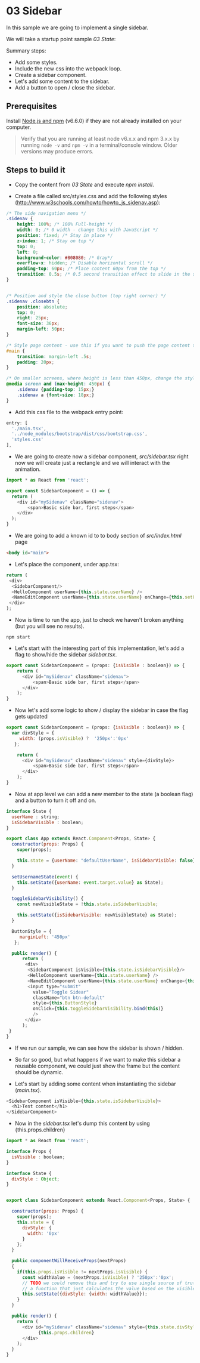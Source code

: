 # 03 Sidebar

In this sample we are going to implement a single sidebar.

We will take a startup point sample _03 State_:

Summary steps:

- Add some styles.
- Include the new css into the webpack loop.
- Create a sidebar component.
- Let's add some content to the sidebar.
- Add a button to open / close the sidebar.


## Prerequisites

Install [Node.js and npm](https://nodejs.org/en/) (v6.6.0) if they are not already installed on your computer.

> Verify that you are running at least node v6.x.x and npm 3.x.x by running `node -v` and `npm -v` in a terminal/console window. Older versions may produce errors.

## Steps to build it

- Copy the content from _03 State_ and execute _npm install_.

- Create a file called src/styles.css and add the following styles (http://www.w3schools.com/howto/howto_js_sidenav.asp):

```css
/* The side navigation menu */
.sidenav {
    height: 100%; /* 100% Full-height */
    width: 0; /* 0 width - change this with JavaScript */
    position: fixed; /* Stay in place */
    z-index: 1; /* Stay on top */
    top: 0;
    left: 0;
    background-color: #808080; /* Gray*/
    overflow-x: hidden; /* Disable horizontal scroll */
    padding-top: 60px; /* Place content 60px from the top */
    transition: 0.5s; /* 0.5 second transition effect to slide in the sidenav */
}


/* Position and style the close button (top right corner) */
.sidenav .closebtn {
    position: absolute;
    top: 0;
    right: 25px;
    font-size: 36px;
    margin-left: 50px;
}

/* Style page content - use this if you want to push the page content to the right when you open the side navigation */
#main {
    transition: margin-left .5s;
    padding: 20px;
}

/* On smaller screens, where height is less than 450px, change the style of the sidenav (less padding and a smaller font size) */
@media screen and (max-height: 450px) {
    .sidenav {padding-top: 15px;}
    .sidenav a {font-size: 18px;}
}
```

- Add this css file to the webpack entry point:

```javascript
entry: [
  './main.tsx',
  '../node_modules/bootstrap/dist/css/bootstrap.css',
  'styles.css'
],
```

- We are going to create now a sidebar component, _src/sidebar.tsx_ right now we will create just
a rectangle and we will interact with the animation.

```javascript
import * as React from 'react';

export const SidebarComponent = () => {
  return (
    <div id="mySidenav" className="sidenav">
        <span>Basic side bar, first steps</span>
    </div>
  );
}
```

- We are going to add a known id to to body section of _src/index.html_ page

```html
<body id="main">
```

- Let's place the component, under app.tsx:

```javascript
return (
 <div>
  <SidebarComponent/>
  <HelloComponent userName={this.state.userName} />
  <NameEditComponent userName={this.state.userName} onChange={this.setUsernameState.bind(this)} />
 </div>
);
```

- Now is time to run the app, just to check we haven't broken anything (but you will see no results).

```
npm start
```

- Let's start with the interesting part of this implementation, let's add a flag to show/hide the
sidebar _sidebar.tsx_.

```javascript
export const SidebarComponent = (props: {isVisible : boolean}) => {
    return (
      <div id="mySidenav" className="sidenav">
          <span>Basic side bar, first steps</span>
      </div>
    );
}
```

- Now let's add some logic to show / display the sidebar in case the flag gets
updated

```javascript
export const SidebarComponent = (props: {isVisible : boolean}) => {
  var divStyle = {
     width: (props.isVisible) ?  '250px':'0px'
   };

    return (
      <div id="mySidenav" className="sidenav" style={divStyle}>
          <span>Basic side bar, first steps</span>
      </div>
    );
}
```

- Now at app level we can add a new member to the state (a boolean flag) and a button to turn it
off and on.

```javascript
interface State {
  userName : string;
  isSidebarVisible : boolean;
}
```

```javascript
export class App extends React.Component<Props, State> {
  constructor(props: Props) {
    super(props);

    this.state = {userName: "defaultUserName", isSidebarVisible: false};
  }

  setUsernameState(event) {
    this.setState({userName: event.target.value} as State);
  }

  toggleSidebarVisibility() {
    const newVisibleState = !this.state.isSidebarVisible;

    this.setState({isSidebarVisible: newVisibleState} as State);
  }

  ButtonStyle = {
     marginLeft: '450px'
   };

  public render() {
      return (
       <div>
        <SidebarComponent isVisible={this.state.isSidebarVisible}/>
        <HelloComponent userName={this.state.userName} />
        <NameEditComponent userName={this.state.userName} onChange={this.setUsernameState.bind(this)} />
        <input type="submit"
          value="Toggle Sidear"
          className="btn btn-default"
          style={this.ButtonStyle}
          onClick={this.toggleSidebarVisibility.bind(this)}
          />
       </div>
      );
 }
}
```

- If we run our sample, we can see how the sidebar is shown / hidden.

- So far so good, but what happens if we want to make this sidebar a reusable component, we could
just show the frame but the content should be dynamic.

- Let's start by adding some content when instantiating the sidebar (_main.tsx_).

```javascript
<SidebarComponent isVisible={this.state.isSidebarVisible}>
  <h1>Test content</h1>
</SidebarComponent>
```

- Now in the _sidebar.tsx_ let's dump this content by using {this.props.children}

```javascript
import * as React from 'react';

interface Props {
  isVisible : boolean;
}

interface State {
  divStyle : Object;
}


export class SidebarComponent extends React.Component<Props, State> {

  constructor(props: Props) {
    super(props);
    this.state = {
      divStyle: {
        width: '0px'
      }
    };
  }

  public componentWillReceiveProps(nextProps)
  {
    if(this.props.isVisible != nextProps.isVisible) {
      const widthValue = (nextProps.isVisible) ? '250px':'0px';
      // TODO we could remove this and try to use single source of truth
      // a function that just calculates the value based on the visible flag
      this.setState({divStyle: {width: widthValue}});
    }
  }

  public render() {
    return (
      <div id="mySidenav" className="sidenav" style={this.state.divStyle}>
            {this.props.children}
      </div>
    );
  }
}
```
